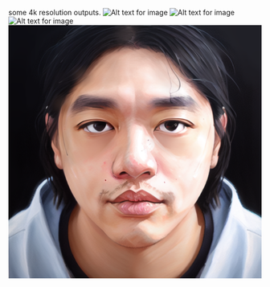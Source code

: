 some 4k resolution outputs.
![Alt text for image](https://github.com/ezra-ch/sample-outputs/raw/main/00017-2390461173.png)
![Alt text for image](https://github.com/ezra-ch/sample-outputs/blob/main/anime_miku_01(lanzcos).png)
![Alt text for image](https://github.com/ezra-ch/sample-outputs/blob/main/anime_miku_002(lanzcos).png)
![Alt text for image](https://github.com/ezra-ch/sample-outputs/blob/main/00032-600647279.png)
